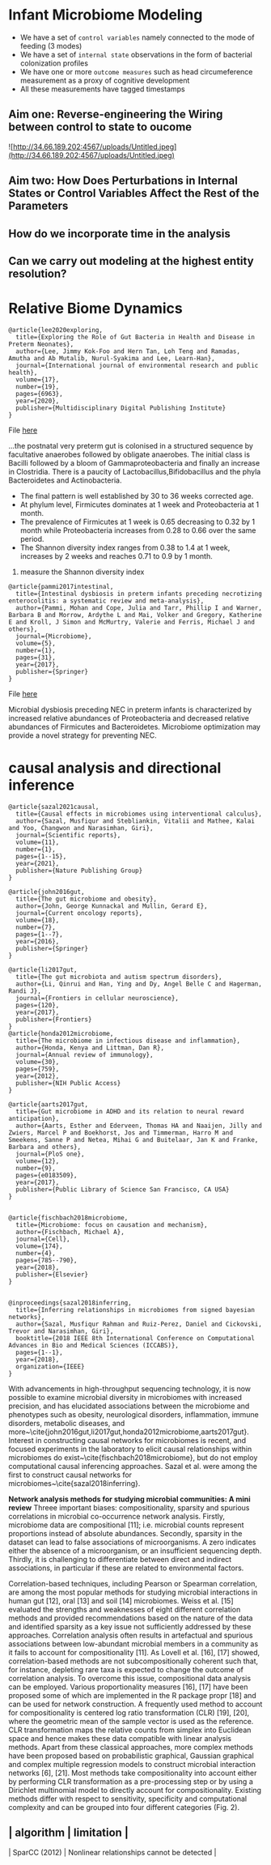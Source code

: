 # Infant Microbiome Modeling 
+   We have a set of `control variables` namely connected to the mode of feeding (3 modes)
+   We have a set of `internal state` observations in the form of bacterial colonization profiles
+   We have one or more `outcome measures` such as head circumeference measurement as a proxy of cognitive development
+   All these measurements have tagged timestamps

## Aim one: Reverse-engineering the Wiring between control to state to oucome
![http://34.66.189.202:4567/uploads/Untitled.jpeg](http://34.66.189.202:4567/uploads/Untitled.jpeg)

## Aim two: How Does Perturbations in Internal States or Control Variables Affect the Rest of the Parameters

## How do we incorporate time in the analysis

## Can we carry out modeling at the highest entity resolution?

# Relative Biome Dynamics

```
@article{lee2020exploring,
  title={Exploring the Role of Gut Bacteria in Health and Disease in Preterm Neonates},
  author={Lee, Jimmy Kok-Foo and Hern Tan, Loh Teng and Ramadas, Amutha and Ab Mutalib, Nurul-Syakima and Lee, Learn-Han},
  journal={International journal of environmental research and public health},
  volume={17},
  number={19},
  pages={6963},
  year={2020},
  publisher={Multidisciplinary Digital Publishing Institute}
}
```
File [here](/uploads/ijerph-17-06963.pdf)

...the postnatal very preterm gut is colonised in a structured sequence by facultative anaerobes followed by obligate anaerobes. The initial class is Bacilli followed by a bloom of Gammaproteobacteria and finally an increase in Clostridia. There is a paucity of Lactobacillus,Bifidobacillus and the phyla Bacteroidetes and Actinobacteria. 
+ The final pattern is well established by 30 to 36 weeks corrected age. 
+ At phylum level, Firmicutes dominates at 1 week and Proteobacteria at 1 month. 
+ The prevalence of Firmicutes at 1 week is 0.65 decreasing to 0.32 by 1 month while Proteobacteria increases from 0.28 to 0.66 over the same period. 
+ The Shannon diversity index ranges from 0.38 to 1.4 at 1 week, increases by 2 weeks and reaches 0.71 to 0.9 by 1 month.

1. measure the Shannon diversity index

```
@article{pammi2017intestinal,
  title={Intestinal dysbiosis in preterm infants preceding necrotizing enterocolitis: a systematic review and meta-analysis},
  author={Pammi, Mohan and Cope, Julia and Tarr, Phillip I and Warner, Barbara B and Morrow, Ardythe L and Mai, Volker and Gregory, Katherine E and Kroll, J Simon and McMurtry, Valerie and Ferris, Michael J and others},
  journal={Microbiome},
  volume={5},
  number={1},
  pages={31},
  year={2017},
  publisher={Springer}
}

```

File [here](https://microbiomejournal.biomedcentral.com/articles/10.1186/s40168-017-0248-8)


Microbial dysbiosis preceding NEC in preterm infants is characterized by increased relative abundances of Proteobacteria and decreased relative abundances of Firmicutes and Bacteroidetes. Microbiome optimization may provide a novel strategy for preventing NEC.


# causal analysis and directional inference
```
@article{sazal2021causal,
  title={Causal effects in microbiomes using interventional calculus},
  author={Sazal, Musfiqur and Stebliankin, Vitalii and Mathee, Kalai and Yoo, Changwon and Narasimhan, Giri},
  journal={Scientific reports},
  volume={11},
  number={1},
  pages={1--15},
  year={2021},
  publisher={Nature Publishing Group}
}

@article{john2016gut,
  title={The gut microbiome and obesity},
  author={John, George Kunnackal and Mullin, Gerard E},
  journal={Current oncology reports},
  volume={18},
  number={7},
  pages={1--7},
  year={2016},
  publisher={Springer}
}

@article{li2017gut,
  title={The gut microbiota and autism spectrum disorders},
  author={Li, Qinrui and Han, Ying and Dy, Angel Belle C and Hagerman, Randi J},
  journal={Frontiers in cellular neuroscience},
  pages={120},
  year={2017},
  publisher={Frontiers}
}
@article{honda2012microbiome,
  title={The microbiome in infectious disease and inflammation},
  author={Honda, Kenya and Littman, Dan R},
  journal={Annual review of immunology},
  volume={30},
  pages={759},
  year={2012},
  publisher={NIH Public Access}
}

@article{aarts2017gut,
  title={Gut microbiome in ADHD and its relation to neural reward anticipation},
  author={Aarts, Esther and Ederveen, Thomas HA and Naaijen, Jilly and Zwiers, Marcel P and Boekhorst, Jos and Timmerman, Harro M and Smeekens, Sanne P and Netea, Mihai G and Buitelaar, Jan K and Franke, Barbara and others},
  journal={PloS one},
  volume={12},
  number={9},
  pages={e0183509},
  year={2017},
  publisher={Public Library of Science San Francisco, CA USA}
}


@article{fischbach2018microbiome,
  title={Microbiome: focus on causation and mechanism},
  author={Fischbach, Michael A},
  journal={Cell},
  volume={174},
  number={4},
  pages={785--790},
  year={2018},
  publisher={Elsevier}
}


@inproceedings{sazal2018inferring,
  title={Inferring relationships in microbiomes from signed bayesian networks},
  author={Sazal, Musfiqur Rahman and Ruiz-Perez, Daniel and Cickovski, Trevor and Narasimhan, Giri},
  booktitle={2018 IEEE 8th International Conference on Computational Advances in Bio and Medical Sciences (ICCABS)},
  pages={1--1},
  year={2018},
  organization={IEEE}
}
```
With advancements in high-throughput sequencing technology, it is now possible to examine microbial diversity in microbiomes with increased precision, and has elucidated associations between the microbiome and phenotypes such as obesity, neurological disorders, inflammation, immune disorders, metabolic diseases, and  more~\cite{john2016gut,li2017gut,honda2012microbiome,aarts2017gut}. Interest in constructing causal networks for microbiomes is recent, and focused experiments in the laboratory to elicit causal relationships within microbiomes do exist~\cite{fischbach2018microbiome}, but do not employ computational causal inferencing approaches. Sazal et al. were among the first to construct causal networks for microbiomes~\cite{sazal2018inferring}.


**Network analysis methods for studying microbial communities: A mini review**
Threee important biases: compositionality, sparsity and spurious correlations in microbial co-occurrence network analysis.
Firstly, microbiome data are compositional [11]; i.e. microbial counts represent proportions instead of absolute abundances. Secondly, sparsity in the dataset can lead to false associations of microorganisms. A zero indicates either the absence of a microorganism, or an insufficient sequencing depth. Thirdly, it is challenging to differentiate between direct and indirect associations, in particular if these are related to environmental factors. 


Correlation-based techniques, including Pearson or Spearman correlation, are among the most popular methods for studying microbial interactions in human gut [12], oral [13] and soil [14] microbiomes. Weiss et al. [15] evaluated the strengths and weaknesses of eight different correlation methods and provided recommendations based on the nature of the data and identified sparsity as a key issue not sufficiently addressed by these approaches. Correlation analysis often results in artefactual and spurious associations between low-abundant microbial members in a community as it fails to account for compositionality [11]. As Lovell et al. [16], [17] showed, correlation-based methods are not subcompositionally coherent such that, for instance, depleting rare taxa is expected to change the outcome of correlation analysis. To overcome this issue, compositional data analysis can be employed. Various proportionality measures [16], [17] have been proposed some of which are implemented in the R package propr [18] and can be used for network construction. A frequently used method to account for compositionality is centered log ratio transformation (CLR) [19], [20], where the geometric mean of the sample vector is used as the reference. CLR transformation maps the relative counts from simplex into Euclidean space and hence makes these data compatible with linear analysis methods. Apart from these classical approaches, more complex methods have been proposed based on probabilistic graphical, Gaussian graphical and complex multiple regression models to construct microbial interaction networks [6], [21]. Most methods take compositionality into account either by performing CLR transformation as a pre-processing step or by using a Dirichlet multinomial model to directly account for compositionality. Existing methods differ with respect to sensitivity, specificity and computational complexity and can be grouped into four different categories (Fig. 2). 

| algorithm | limitation |
----------------------
| SparCC (2012) | Nonlinear relationships cannot be detected |




